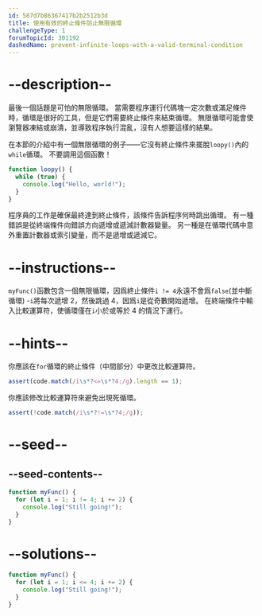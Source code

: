 ```yaml
---
id: 587d7b86367417b2b2512b3d
title: 使用有效的終止條件防止無限循環
challengeType: 1
forumTopicId: 301192
dashedName: prevent-infinite-loops-with-a-valid-terminal-condition
---
```


# --description--

最後一個話題是可怕的無限循環。 當需要程序運行代碼塊一定次數或滿足條件時，循環是很好的工具，但是它們需要終止條件來結束循環。 無限循環可能會使瀏覽器凍結或崩潰，並導致程序執行混亂，沒有人想要這樣的結果。

在本節的介紹中有一個無限循環的例子——它沒有終止條件來擺脫`loopy()`內的`while`循環。 不要調用這個函數！

```js
function loopy() {
  while (true) {
    console.log("Hello, world!");
  }
}
```

程序員的工作是確保最終達到終止條件，該條件告訴程序何時跳出循環。 有一種錯誤是從終端條件向錯誤方向遞增或遞減計數器變量。 另一種是在循環代碼中意外重置計數器或索引變量，而不是遞增或遞減它。

# --instructions--

`myFunc()`函數包含一個無限循環，因爲終止條件`i != 4`永遠不會爲`false`(並中斷循環) -`i`將每次遞增 2，然後跳過 4，因爲`i`是從奇數開始遞增。 在終端條件中輸入比較運算符，使循環僅在`i`小於或等於 4 的情況下運行。

# --hints--

你應該在`for`循環的終止條件（中間部分）中更改比較運算符。

```js
assert(code.match(/i\s*?<=\s*?4;/g).length == 1);
```

你應該修改比較運算符來避免出現死循環。

```js
assert(!code.match(/i\s*?!=\s*?4;/g));
```

# --seed--

## --seed-contents--

```js
function myFunc() {
  for (let i = 1; i != 4; i += 2) {
    console.log("Still going!");
  }
}
```

# --solutions--

```js
function myFunc() {
  for (let i = 1; i <= 4; i += 2) {
    console.log("Still going!");
  }
}
```
